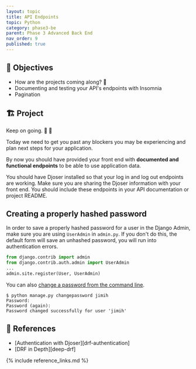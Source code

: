 ```yaml
---
layout: topic
title: API Endpoints
topic: Python
category: phase3-be
parent: Phase 3 Advanced Back End
nav_order: 9
published: true
---
```


## 🎯 Objectives

- How are the projects coming along? 👀
- Documenting and testing your API's endpoints with Insomnia
- Pagination

## 🏗️ Project

Keep on going. 💪 🚀

Today we need to get you past any blockers you may be experiencing and plan next steps for your application.

By now you should have provided your front end with **documented and functional endpoints** to be able to use application data.

You should have Djoser installed so that your log in and log out endpoints are working. Make sure you are sharing the Djoser information with your front end. You should include these endpoints in your API documentation or project README.

## Creating a properly hashed password

In order to save a properly hashed password for a user in the Django Admin, make sure you are using `UserAdmin` in `admin.py`. If you don't do this, the default form will save an unhashed password, you will run into authentication errors.

```python
from django.contrib import admin
from django.contrib.auth.admin import UserAdmin
...
admin.site.register(User, UserAdmin)
```

You can also [change a password from the command line](https://docs.djangoproject.com/en/4.1/topics/auth/default/#changing-passwords).

```shell
$ python manage.py changepassword jimih
Password:
Password (again):
Password changed successfully for user 'jimih'
```

## 🔖 References

- [Authentication with Djoser][drf-authentication]
- [DRF in Depth][deep-drf]

{% include reference_links.md %}
